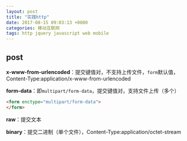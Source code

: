 ```yaml
---
layout: post
title: "实践http"
date: 2017-08-15 09:03:13 +0800
categories: 移动互联网
tags: http jquery javascript web mobile
---
```




## post



**x-www-from-urlencoded**：提交键值对，不支持上传文件，`form`默认值，Content-Type:application/x-www-from-urlencoded

**form-data**：即`multipart/form-data`，提交键值对，支持文件上传（多个）

```html
<form enctype="multipart/form-data"> 
</form>
```

**raw**：提交文本

**binary**：提交二进制（单个文件），Content-Type:application/octet-stream